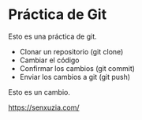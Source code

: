 # Práctica de Git

Esto es una práctica de git.

- Clonar un repositorio (git clone)
- Cambiar el código 
- Confirmar los cambios (git commit)
- Enviar los cambios a git (git push)

Esto es un cambio.

<https://senxuzia.com/>